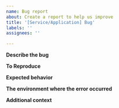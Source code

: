 ```yaml
---
name: Bug report
about: Create a report to help us improve
title: '[Service/Application] Bug'
labels: ''
assignees: ''

---
```


**Describe the bug**
<!-- A clear and concise description of what the bug is.-->

**To Reproduce**
<!-- Steps to reproduce the behavior and add screenshots to help explain your problem if applicable. -->

**Expected behavior**
<!-- A clear and concise description of what you expected to happen. -->

**The environment where the error occurred**
<!-- Device(PC/Mac/Phone), OS(Linux/macOS/Windows), Browser(Chrome/Microsoft Edge/Firefox/Safari), Version, etc. -->

**Additional context**
<!-- Add any other context about the problem here -->
